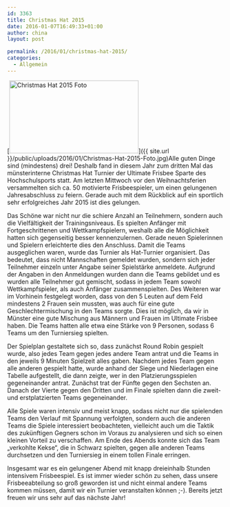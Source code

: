 ```yaml
---
id: 3363
title: Christmas Hat 2015
date: 2016-01-07T16:49:33+01:00
author: china
layout: post

permalink: /2016/01/christmas-hat-2015/
categories:
  - Allgemein
---
```

[<img class="alignleft size-medium wp-image-3364" src="{{ site.url }}/public/uploads/2016/01/Christmas-Hat-2015-Foto-300x169.jpg" alt="Christmas Hat 2015 Foto" width="300" height="169"  />]({{ site.url }}/public/uploads/2016/01/Christmas-Hat-2015-Foto.jpg)Alle guten Dinge sind (mindestens) drei! Deshalb fand in diesem Jahr zum dritten Mal das münsterinterne Christmas Hat Turnier der Ultimate Frisbee Sparte des Hochschulsports statt. Am letzten Mittwoch vor den Weihnachtsferien versammelten sich ca. 50 motivierte Frisbeespieler, um einen gelungenen Jahresabschluss zu feiern. Gerade auch mit dem Rückblick auf ein sportlich sehr erfolgreiches Jahr 2015 ist dies gelungen.<!--more-->

Das Schöne war nicht nur die schiere Anzahl an Teilnehmern, sondern auch die Vielfältigkeit der Trainingsniveaus. Es spielten Anfänger mit Fortgeschrittenen und Wettkampfspielern, weshalb alle die Möglichkeit hatten sich gegenseitig besser kennenzulernen. Gerade neuen Spielerinnen und Spielern erleichterte dies den Anschluss. Damit die Teams ausgeglichen waren, wurde das Turnier als Hat-Turnier organisiert. Das bedeutet, dass nicht Mannschaften gemeldet wurden, sondern sich jeder Teilnehmer einzeln unter Angabe seiner Spielstärke anmeldete. Aufgrund der Angaben in den Anmeldungen wurden dann die Teams gebildet und es wurden alle Teilnehmer gut gemischt, sodass in jedem Team sowohl Wettkampfspieler, als auch Anfänger zusammenspielten. Des Weiteren war im Vorhinein festgelegt worden, dass von den 5 Leuten auf dem Feld mindestens 2 Frauen sein mussten, was auch für eine gute Geschlechtermischung in den Teams sorgte. Dies ist möglich, da wir in Münster eine gute Mischung aus Männern und Frauen im Ultimate Frisbee haben. Die Teams hatten alle etwa eine Stärke von 9 Personen, sodass 6 Teams um den Turniersieg spielten.

Der Spielplan gestaltete sich so, dass zunächst Round Robin gespielt wurde, also jedes Team gegen jedes andere Team antrat und die Teams in den jeweils 9 Minuten Spielzeit alles gaben. Nachdem jedes Team gegen alle anderen gespielt hatte, wurde anhand der Siege und Niederlagen eine Tabelle aufgestellt, die dann zeigte, wer in den Platzierungsspielen gegeneinander antrat. Zunächst trat der Fünfte gegen den Sechsten an. Danach der Vierte gegen den Dritten und im Finale spielten dann die zweit- und erstplatzierten Teams gegeneinander.

Alle Spiele waren intensiv und meist knapp, sodass nicht nur die spielenden Teams den Verlauf mit Spannung verfolgten, sondern auch die anderen Teams die Spiele interessiert beobachteten, vielleicht auch um die Taktik des zukünftigen Gegners schon im Voraus zu analysieren und sich so einen kleinen Vorteil zu verschaffen. Am Ende des Abends konnte sich das Team „verkohlte Kekse“, die in Schwarz spielten, gegen alle anderen Teams durchsetzen und den Turniersieg in einem tollen Finale erringen.

Insgesamt war es ein gelungener Abend mit knapp dreieinhalb Stunden intensivem Frisbeespiel. Es ist immer wieder schön zu sehen, dass unsere Frisbeeabteilung so groß geworden ist und nicht einmal andere Teams kommen müssen, damit wir ein Turnier veranstalten können ;-). Bereits jetzt freuen wir uns sehr auf das nächste Jahr!